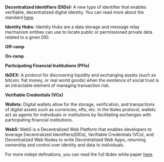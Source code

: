  

**Decentralized Identifiers (DIDs):** A new type of identifier that enables verifiable, decentralized digital identity. You can read more about the standard [here](https://www.w3.org/TR/did-core/).

  

**Identity Hubs:** Identity Hubs are a data storage and message relay mechanism entities can use to locate public or permissioned private data related to a given DID.

  

**Off-ramp**

  

**On-ramp**

  

**Participating Financial Institutions (PFIs)**

  

**tbDEX:** A protocol for discovering liquidity and exchanging assets (such as bitcoin, fiat money, or real world goods) when the existence of social trust is an intractable element of managing transaction risk.

  

**Verifiable Credentials (VCs)**

  

**Wallets:** Digital wallets allow for the storage, verification, and transactions of digital assets such as currencies, nfts, etc. In the tbdex protocol, wallets act as agents for individuals or institutions by facilitating exchanges with participating financial institutions. 



**Web5:** Web5 is a Decentralized Web Platform that enables developers to leverage Decentralized Identifiers(DIDs), Verifiable Credentials (VCs), and
Decentralized Web Nodes to write Decentralized Web Apps, returning ownership and control over identity and data to individuals.



For more indept definations, you can read the full tbdex white paper [here](https://tbdex.io/whitepaper.pdf).
